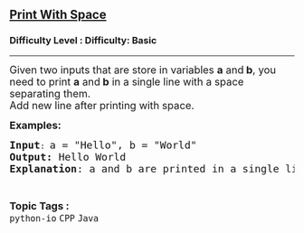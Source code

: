<h2><a href="https://www.geeksforgeeks.org/problems/print-with-space/1?page=2&category=Java&sortBy=submissions">Print With Space</a></h2><h3>Difficulty Level : Difficulty: Basic</h3><hr><div class="problems_problem_content__Xm_eO"><p><span style="font-size: 18px;">Given two inputs that are store in variables <strong>a</strong> and<strong> b</strong>, you need to print <strong>a</strong> and<strong> b</strong> in a single line with a space separating them.<br></span><span style="font-size: 18px;">Add new line after printing with space.</span></p>
<p><span style="font-size: 18px;"><strong>Examples:</strong></span></p>
<pre><span style="font-size: 18px;"><strong>Input</strong></span>: <span style="font-size: 18px;">a = "Hello", b = "World"
<strong>Output:</strong> Hello World
<strong>Explanation</strong>: a and b are printed in a single line and a space separates them.
</span></pre></div><br><p><span style=font-size:18px><strong>Topic Tags : </strong><br><code>python-io</code>&nbsp;<code>CPP</code>&nbsp;<code>Java</code>&nbsp;